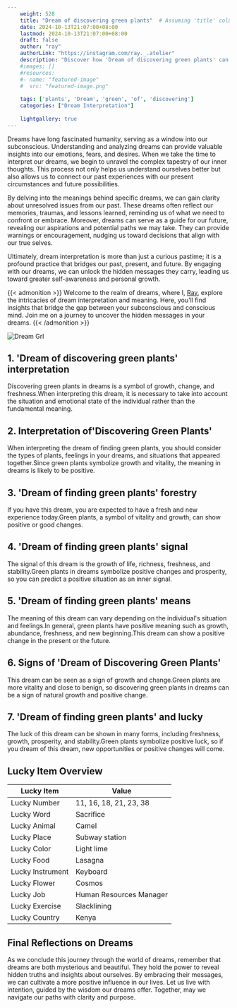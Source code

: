 ```yaml
---
    weight: 528
    title: "Dream of discovering green plants"  # Assuming 'title' column exists
    date: 2024-10-13T21:07:00+08:00
    lastmod: 2024-10-13T21:07:00+08:00
    draft: false
    author: "ray"
    authorLink: "https://instagram.com/ray._.atelier"
    description: "Discover how 'Dream of discovering green plants' can interpret your future and uncover its significant meanings in your life."
    #images: []
    #resources:
    #- name: "featured-image"
    #  src: "featured-image.png"
    
    tags: ['plants', 'Dream', 'green', 'of', 'discovering']
    categories: ["Dream Interpretation"]
    
    lightgallery: true
---
```

    
Dreams have long fascinated humanity, serving as a window into our subconscious. Understanding and analyzing dreams can provide valuable insights into our emotions, fears, and desires. When we take the time to interpret our dreams, we begin to unravel the complex tapestry of our inner thoughts. This process not only helps us understand ourselves better but also allows us to connect our past experiences with our present circumstances and future possibilities.

By delving into the meanings behind specific dreams, we can gain clarity about unresolved issues from our past. These dreams often reflect our memories, traumas, and lessons learned, reminding us of what we need to confront or embrace. Moreover, dreams can serve as a guide for our future, revealing our aspirations and potential paths we may take. They can provide warnings or encouragement, nudging us toward decisions that align with our true selves.

Ultimately, dream interpretation is more than just a curious pastime; it is a profound practice that bridges our past, present, and future. By engaging with our dreams, we can unlock the hidden messages they carry, leading us toward greater self-awareness and personal growth.

{{< admonition >}}
Welcome to the realm of dreams, where I, [Ray](https://instagram.com/ray._.atelier), explore the intricacies of dream interpretation and meaning. Here, you’ll find insights that bridge the gap between your subconscious and conscious mind. Join me on a journey to uncover the hidden messages in your dreams.
{{< /admonition >}}

![Dream Grl](https://cdn.pixabay.com/photo/2017/11/02/03/35/gothic-2910057_1280.jpg "Dream Grl")

## 1. 'Dream of discovering green plants' interpretation
Discovering green plants in dreams is a symbol of growth, change, and freshness.When interpreting this dream, it is necessary to take into account the situation and emotional state of the individual rather than the fundamental meaning.

## 2. Interpretation of'Discovering Green Plants'
When interpreting the dream of finding green plants, you should consider the types of plants, feelings in your dreams, and situations that appeared together.Since green plants symbolize growth and vitality, the meaning in dreams is likely to be positive.

## 3. 'Dream of finding green plants' forestry
If you have this dream, you are expected to have a fresh and new experience today.Green plants, a symbol of vitality and growth, can show positive or good changes.

## 4. 'Dream of finding green plants' signal
The signal of this dream is the growth of life, richness, freshness, and stability.Green plants in dreams symbolize positive changes and prosperity, so you can predict a positive situation as an inner signal.

## 5. 'Dream of finding green plants' means
The meaning of this dream can vary depending on the individual's situation and feelings.In general, green plants have positive meaning such as growth, abundance, freshness, and new beginning.This dream can show a positive change in the present or the future.

## 6. Signs of 'Dream of Discovering Green Plants'
This dream can be seen as a sign of growth and change.Green plants are more vitality and close to benign, so discovering green plants in dreams can be a sign of natural growth and positive change.

## 7. 'Dream of finding green plants' and lucky
The luck of this dream can be shown in many forms, including freshness, growth, prosperity, and stability.Green plants symbolize positive luck, so if you dream of this dream, new opportunities or positive changes will come.

## Lucky Item Overview
| Lucky Item          | Value              |
|---------------|--------------------|
| Lucky Number        | 11, 16, 18, 21, 23, 38  |
| Lucky Word          | Sacrifice |
| Lucky Animal        | Camel |
| Lucky Place         | Subway station     |
| Lucky Color         | Light lime     |
| Lucky Food          | Lasagna      |
| Lucky Instrument    | Keyboard |
| Lucky Flower        | Cosmos    |
| Lucky Job           | Human Resources Manager       |
| Lucky Exercise      | Slacklining  |
| Lucky Country       | Kenya    |


##  Final Reflections on Dreams

As we conclude this journey through the world of dreams, remember that dreams are both mysterious and beautiful. They hold the power to reveal hidden truths and insights about ourselves. By embracing their messages, we can cultivate a more positive influence in our lives. Let us live with intention, guided by the wisdom our dreams offer. Together, may we navigate our paths with clarity and purpose.
